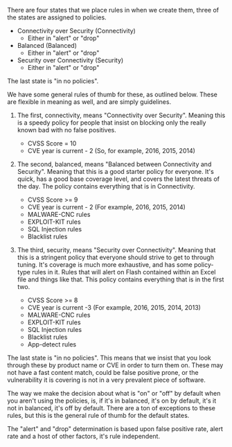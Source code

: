 There are four states that we place rules in when we create them, three of the states are assigned to policies.
- Connectivity over Security (Connectivity)
	- Either in "alert" or "drop"
- Balanced (Balanced)
	- Either in "alert" or "drop"
- Security over Connectivity (Security)
	- Either in "alert" or "drop"

The last state is "in no policies".

We have some general rules of thumb for these, as outlined below.  These are flexible in meaning as well, and are simply guidelines.

1. The first, connectivity, means "Connectivity over Security".  Meaning this is a speedy policy for people that insist on blocking only the really known bad with no false positives. 
	-  CVSS Score = 10
	-  CVE year is current - 2 (So, for example, 2016, 2015, 2014)

2. The second, balanced, means "Balanced between Connectivity and Security".  Meaning that this is a good starter policy for everyone.  It's quick, has a good base coverage level, and covers the latest threats of the day.  The policy contains everything that is in Connectivity.
	-  CVSS Score >= 9
	-  CVE year is current - 2 (For example, 2016, 2015, 2014)
	-  MALWARE-CNC rules
	-  EXPLOIT-KIT rules
	-  SQL Injection rules
	-  Blacklist rules

3. The third, security, means "Security over Connectivity".  Meaning that this is a stringent policy that everyone should strive to get to through tuning.  It's coverage is much more exhaustive, and has some policy-type rules in it.  Rules that will alert on Flash contained within an Excel file and things like that.  This policy contains everything that is in the first two.
	-  CVSS Score >= 8
	-  CVE year is current -3 (For example, 2016, 2015, 2014, 2013)
	-  MALWARE-CNC rules
	-  EXPLOIT-KIT rules
	-  SQL Injection rules
	-  Blacklist rules
	-  App-detect rules

The last state is "in no policies".  This means that we insist that you look through these by product name or CVE in order to turn them on.  These may not have a fast content match, could be false positive prone, or the vulnerability it is covering is not in a very prevalent piece of software.  

The way we make the decision about what is "on" or "off" by default when you aren't using the policies, is, if it's in balanced, it's on by default, it's it not in balanced, it's off by default.  There are a ton of exceptions to these rules, but this is the general rule of thumb for the default states.

The "alert" and "drop" determination is based upon false positive rate, alert rate and a host of other factors, it's rule independent.
